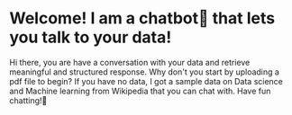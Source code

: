 # Welcome! I am a chatbot🤖 that lets you talk to your data!

Hi there, you are have a conversation with your data and retrieve meaningful and structured response. Why don't you start by uploading a pdf file to begin? 
If you have no data, I got a sample data on Data science and Machine learning from Wikipedia that you can chat with. Have fun chatting!🚀

